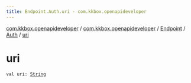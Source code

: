 ```yaml
---
title: Endpoint.Auth.uri - com.kkbox.openapideveloper
---
```


[com.kkbox.openapideveloper](../../../index.html) / [com.kkbox.openapideveloper](../../index.html) / [Endpoint](../index.html) / [Auth](index.html) / [uri](.)

# uri

`val uri: `[`String`](https://kotlinlang.org/api/latest/jvm/stdlib/kotlin/-string/index.html)